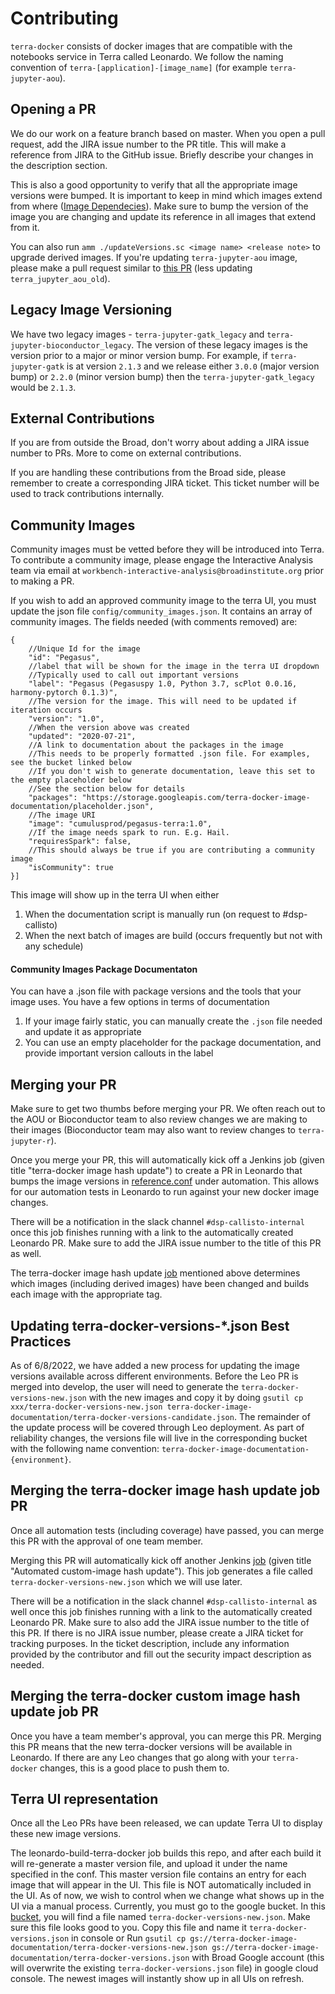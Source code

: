 # Contributing

`terra-docker` consists of docker images that are compatible with the notebooks service in Terra called Leonardo. We follow the naming convention of `terra-[application]-[image_name]` (for example `terra-jupyter-aou`).

## Opening a PR

We do our work on a feature branch based on master. When you open a pull request, add the JIRA issue number to the PR title. This will make a reference from JIRA to the GitHub issue. Briefly describe your changes in the description section.

This is also a good opportunity to verify that all the appropriate image versions were bumped. It is important to keep in mind which images extend from where ([Image Dependecies](https://github.com/DataBiosphere/terra-docker#image-dependencies)). Make sure to bump the version of the image you are changing and update its reference in all images that extend from it.

You can also run `amm ./updateVersions.sc <image name> <release note>` to upgrade derived images. If you're updating `terra-jupyter-aou` image, please make a pull request similar to [this PR](https://github.com/DataBiosphere/leonardo/pull/1612) (less updating `terra_jupyter_aou_old`).

## Legacy Image Versioning

We have two legacy images - `terra-jupyter-gatk_legacy` and `terra-jupyter-bioconductor_legacy`. The version of these legacy images is the version prior to a major or minor version bump. For example, if `terra-jupyter-gatk` is at version `2.1.3` and we release either `3.0.0` (major version bump) or `2.2.0` (minor version bump) then the `terra-jupyter-gatk_legacy` would be `2.1.3`.

## External Contributions

If you are from outside the Broad, don't worry about adding a JIRA issue number to PRs. More to come on external contributions.

If you are handling these contributions from the Broad side, please remember to create a corresponding JIRA ticket. This ticket number will be used to track contributions internally.

## Community Images

Community images must be vetted before they will be introduced into Terra.
To contribute a community image, please engage the Interactive Analysis team via email at `workbench-interactive-analysis@broadinstitute.org` prior to making a PR. 

If you wish to add an approved community image to the terra UI, you must update the json file `config/community_images.json`. 
It contains an array of community images. The fields needed (with comments removed) are:

```
{
    //Unique Id for the image
    "id": "Pegasus", 
    //label that will be shown for the image in the terra UI dropdown
    //Typically used to call out important versions
    "label": "Pegasus (Pegasuspy 1.0, Python 3.7, scPlot 0.0.16, harmony-pytorch 0.1.3)",
    //The version for the image. This will need to be updated if iteration occurs
    "version": "1.0",
    //When the version above was created
    "updated": "2020-07-21",
    //A link to documentation about the packages in the image
    //This needs to be properly formatted .json file. For examples, see the bucket linked below
    //If you don't wish to generate documentation, leave this set to the empty placeholder below 
    //See the section below for details
    "packages": "https://storage.googleapis.com/terra-docker-image-documentation/placeholder.json",
    //The image URI
    "image": "cumulusprod/pegasus-terra:1.0",
    //If the image needs spark to run. E.g. Hail.
    "requiresSpark": false,
    //This should always be true if you are contributing a community image
    "isCommunity": true
}]
```

This image will show up in the terra UI when either
1. When the documentation script is manually run (on request to #dsp-callisto)
2. When the next batch of images are build (occurs frequently but not with any schedule)

#### Community Images Package Documentaton

You can have a .json file with package versions and the tools that your image uses. You have a few options in terms of documentation
1. If your image fairly static, you can manually create the `.json` file needed and update it as appropriate
2. You can use an empty placeholder for the package documentation, and provide important version callouts in the label

## Merging your PR

Make sure to get two thumbs before merging your PR. We often reach out to the AOU or Bioconductor team to also review changes we are making to their images (Bioconductor team may also want to review changes to `terra-jupyter-r`).

Once you merge your PR, this will automatically kick off a Jenkins job (given title "terra-docker image hash update") to create a PR in Leonardo that bumps the image versions in [reference.conf](https://github.com/DataBiosphere/leonardo/blob/develop/automation/src/test/resources/reference.conf) under automation. This allows for our automation tests in Leonardo to run against your new docker image changes. 

There will be a notification in the slack channel `#dsp-callisto-internal` once this job finishes running with a link to the automatically created Leonardo PR. Make sure to add the JIRA issue number to the title of this PR as well.

The terra-docker image hash update [job](https://fc-jenkins.dsp-techops.broadinstitute.org/job/swatomation-pipeline/)  mentioned above determines which images (including derived images) have been changed and builds each image with the appropriate tag.

## Updating terra-docker-versions-*.json Best Practices

As of 6/8/2022, we have added a new process for updating the image versions available across different environments. Before the Leo PR is merged into develop, the user will need to generate the `terra-docker-versions-new.json` with the new images and copy it by doing `gsutil cp xxx/terra-docker-versions-new.json terra-docker-image-documentation/terra-docker-versions-candidate.json`. The remainder of the update process will be covered through Leo deployment. As part of reliability changes, the versions file will live in the corresponding bucket with the following name convention: `terra-docker-image-documentation-{environment}`.

## Merging the terra-docker image hash update job PR

Once all automation tests (including coverage) have passed, you can merge this PR with the approval of one team member.

Merging this PR will automatically kick off another Jenkins [job](https://fc-jenkins.dsp-techops.broadinstitute.org/job/leonardo-dataproc-image/) (given title "Automated custom-image hash update"). This job generates a file called `terra-docker-versions-new.json` which we will use later.

There will be a notification in the slack channel `#dsp-callisto-internal` as well once this job finishes running with a link to the automatically created Leonardo PR. Make sure to also add the JIRA issue number to the title of this PR. If there is no JIRA issue number, please create a JIRA ticket for tracking purposes. In the ticket description, include any information provided by the contributor and fill out the security impact description as needed. 

## Merging the terra-docker custom image hash update job PR

Once you have a team member's approval, you can merge this PR. Merging this PR means that the new terra-docker versions will be available in Leonardo. If there are any Leo changes that go along with your `terra-docker` changes, this is a good place to push them to.

## Terra UI representation

Once all the Leo PRs have been released, we can update Terra UI to display these new image versions.

The leonardo-build-terra-docker job builds this repo, and after each build it will re-generate a master version file, and upload it under the name specified in the conf. This master version file contains an entry for each image that will appear in the UI. This file is NOT automatically included in the UI. As of now, we wish to control when we change what shows up in the UI via a manual process. Currently, you must go to the google bucket. In this [bucket](https://console.cloud.google.com/storage/browser/terra-docker-image-documentation?authuser=1&project=broad-dsp-gcr-public&rapt=AEjHL4NRGpDcVgK-6J704V1iQh_pDdlrm5lR0OylMI3biUiEAQkOvDuqsN9U7tFS3woVdP0KQrT1mpue7Oyk6slJ1fisoxOVVQ), you will find a file named `terra-docker-versions-new.json`. Make sure this file looks good to you. Copy this file and name it `terra-docker-versions.json` in console or Run `gsutil cp gs://terra-docker-image-documentation/terra-docker-versions-new.json gs://terra-docker-image-documentation/terra-docker-versions.json` with Broad Google account (this will overwrite the existing `terra-docker-versions.json` file) in google cloud console. The newest images will instantly show up in all UIs on refresh.
